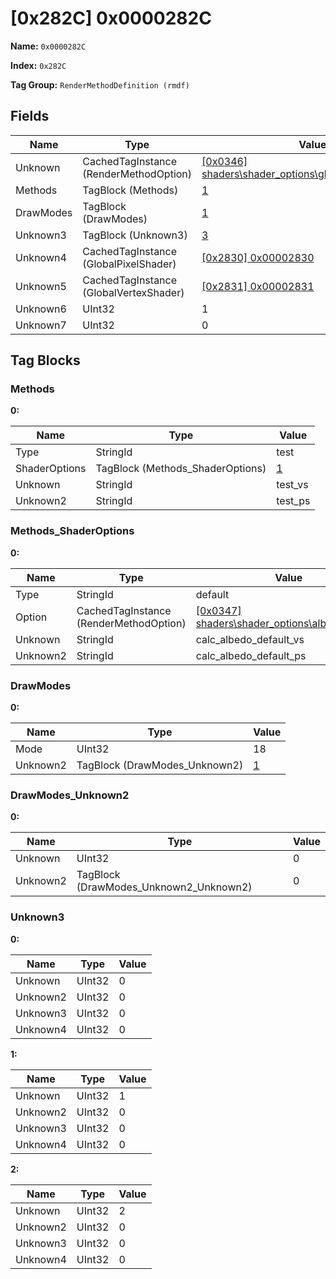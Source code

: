 # [0x282C] 0x0000282C

**Name:** ```0x0000282C```

**Index:** ```0x282C```

**Tag Group:** ```RenderMethodDefinition (rmdf)```

## Fields

Name	| Type	| Value
---	|---	|---	|
Unknown	|CachedTagInstance (RenderMethodOption)	|[[0x0346] shaders\shader_options\global_shader_options](../RenderMethodOption/0346.md)
Methods	|TagBlock (Methods)	|[1](#methods)
DrawModes	|TagBlock (DrawModes)	|[1](#drawmodes)
Unknown3	|TagBlock (Unknown3)	|[3](#unknown3)
Unknown4	|CachedTagInstance (GlobalPixelShader)	|[[0x2830] 0x00002830](../GlobalPixelShader/2830.md)
Unknown5	|CachedTagInstance (GlobalVertexShader)	|[[0x2831] 0x00002831](../GlobalVertexShader/2831.md)
Unknown6	|UInt32	|1
Unknown7	|UInt32	|0


## Tag Blocks

### Methods

**0:**

Name	| Type	| Value
---	|---	|---	|
Type	|StringId	|test
ShaderOptions	|TagBlock (Methods_ShaderOptions)	|[1](#methods_shaderoptions)
Unknown	|StringId	|test_vs
Unknown2	|StringId	|test_ps


### Methods_ShaderOptions

**0:**

Name	| Type	| Value
---	|---	|---	|
Type	|StringId	|default
Option	|CachedTagInstance (RenderMethodOption)	|[[0x0347] shaders\shader_options\albedo_default](../RenderMethodOption/0347.md)
Unknown	|StringId	|calc_albedo_default_vs
Unknown2	|StringId	|calc_albedo_default_ps


### DrawModes

**0:**

Name	| Type	| Value
---	|---	|---	|
Mode	|UInt32	|18
Unknown2	|TagBlock (DrawModes_Unknown2)	|[1](#drawmodes_unknown2)


### DrawModes_Unknown2

**0:**

Name	| Type	| Value
---	|---	|---	|
Unknown	|UInt32	|0
Unknown2	|TagBlock (DrawModes_Unknown2_Unknown2)	|0


### Unknown3

**0:**

Name	| Type	| Value
---	|---	|---	|
Unknown	|UInt32	|0
Unknown2	|UInt32	|0
Unknown3	|UInt32	|0
Unknown4	|UInt32	|0


**1:**

Name	| Type	| Value
---	|---	|---	|
Unknown	|UInt32	|1
Unknown2	|UInt32	|0
Unknown3	|UInt32	|0
Unknown4	|UInt32	|0


**2:**

Name	| Type	| Value
---	|---	|---	|
Unknown	|UInt32	|2
Unknown2	|UInt32	|0
Unknown3	|UInt32	|0
Unknown4	|UInt32	|0



